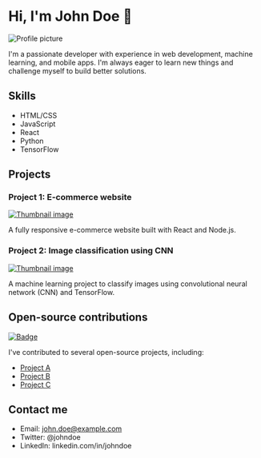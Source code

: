 # Hi, I'm John Doe 👋

![Profile picture](https://example.com/profile-picture.jpg)

I'm a passionate developer with experience in web development, machine learning, and mobile apps. I'm always eager to learn new things and challenge myself to build better solutions.

## Skills
- HTML/CSS
- JavaScript
- React
- Python
- TensorFlow

## Projects
### Project 1: E-commerce website
[![Thumbnail image](https://example.com/thumbnail.jpg)](https://example.com/project-1)

A fully responsive e-commerce website built with React and Node.js.

### Project 2: Image classification using CNN
[![Thumbnail image](https://example.com/thumbnail.jpg)](https://example.com/project-2)

A machine learning project to classify images using convolutional neural network (CNN) and TensorFlow.

## Open-source contributions
[![Badge](https://img.shields.io/badge/Contributions-5-blue)](https://example.com/contributions)

I've contributed to several open-source projects, including:
- [Project A](https://example.com/project-a)
- [Project B](https://example.com/project-b)
- [Project C](https://example.com/project-c)

## Contact me
- Email: john.doe@example.com
- Twitter: @johndoe
- LinkedIn: linkedin.com/in/johndoe
